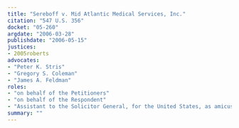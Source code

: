 ```yaml
---
title: "Sereboff v. Mid Atlantic Medical Services, Inc."
citation: "547 U.S. 356"
docket: "05-260"
argdate: "2006-03-28"
publishdate: "2006-05-15"
justices:
- 2005roberts
advocates:
- "Peter K. Stris"
- "Gregory S. Coleman"
- "James A. Feldman"
roles:
- "on behalf of the Petitioners"
- "on behalf of the Respondent"
- "Assistant to the Solicitor General, for the United States, as amicus curiae, supporting the Respondent"
summary: ""
---
```


